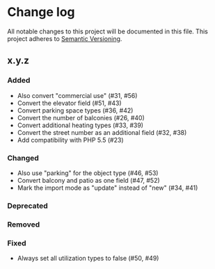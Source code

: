 # Change log

All notable changes to this project will be documented in this file.
This project adheres to [Semantic Versioning](https://semver.org/).

## x.y.z

### Added
- Also convert "commercial use" (#31, #56)
- Convert the elevator field (#51, #43)
- Convert parking space types (#36, #42)
- Convert the number of balconies (#26, #40)
- Convert additional heating types (#33, #39)
- Convert the street number as an additional field (#32, #38)
- Add compatibility with PHP 5.5 (#23)

### Changed
- Also use "parking" for the object type (#46, #53)
- Convert balcony and patio as one field (#47, #52)
- Mark the import mode as "update" instead of "new" (#34, #41)

### Deprecated

### Removed

### Fixed
- Always set all utilization types to false (#50, #49)
